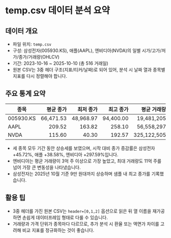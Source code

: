 # temp.csv 데이터 분석 요약

## 데이터 개요
- 파일 위치: `temp.csv`
- 구성: 삼성전자(005930.KS), 애플(AAPL), 엔비디아(NVDA)의 일별 시가/고가/저가/종가/거래량(OHLCV)
- 기간: 2023-10-16 ~ 2025-10-10 (총 516 거래일)
- 원본 CSV는 3중 헤더 구조(지표/티커/날짜)로 되어 있어, 분석 시 날짜 열과 종목별 지표를 다시 정렬해야 합니다.

## 주요 통계 요약
| 종목 | 평균 종가 | 최저 종가 | 최고 종가 | 평균 거래량 | 최대 거래량 |
| --- | ---: | ---: | ---: | ---: | ---: |
| 005930.KS | 66,471.53 | 48,968.97 | 94,400.00 | 19,481,205 | 57,691,266 |
| AAPL | 209.52 | 163.82 | 258.10 | 56,558,297 | 318,679,900 |
| NVDA | 115.60 | 40.30 | 192.57 | 325,122,505 | 1,142,269,000 |

- 세 종목 모두 기간 동안 상승세를 보였으며, 시작 대비 종가 증감률은 삼성전자 +45.72%, 애플 +38.58%, 엔비디아 +297.59%입니다.
- 엔비디아는 평균 거래량이 3억 주 이상으로 가장 높았고, 최대 거래량도 11억 주를 넘어 가장 큰 변동성을 나타냈습니다.
- 삼성전자는 2025년 10월 기준 9만 원대까지 상승하며 샘플 내 최고 종가를 기록했습니다.

## 활용 팁
- 3중 헤더를 가진 원본 CSV는 `header=[0,1,2]` 옵션으로 읽은 뒤 열 이름을 재가공하면 손쉽게 데이터프레임 형태로 다룰 수 있습니다.
- 거래량과 가격 단위가 종목마다 다르므로, 추가 분석 시 환율 또는 액면가 차이를 고려해 비교 지표를 정규화하는 것이 좋습니다.

